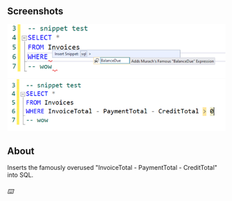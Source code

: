 ## Screenshots

![img1](img/1.png)
![img2](img/2.png)

## About

Inserts the famously overused "InvoiceTotal - PaymentTotal - CreditTotal" into SQL.

###### ⌨️
